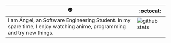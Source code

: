  👽 | :octocat:
------------ | -------------
I am Ángel, an Software Engineering Student. In my spare time, I enjoy watching anime, programming and try new things. | ![github stats](https://github-readme-stats.vercel.app/api?username=AngelAguilar16&show_icons=true&line_height=30) <p align="center"></p>
<br />

<img src="https://media.giphy.com/media/VIWHb0UZQW6aiWVI1M/giphy.gif" alt=""/>
